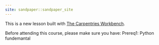 ```yaml
---
site: sandpaper::sandpaper_site
---
```


This is a new lesson built with [The Carpentries Workbench][workbench]. 

Before attending this course, please make sure you have:
Prereq1: Python fundemantal 

[workbench]: https://carpentries.github.io/sandpaper-docs

